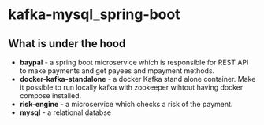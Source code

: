 # kafka-mysql_spring-boot
## What is under the hood
* **baypal** - a spring boot microservice which is responsible for REST API to make payments and get payees and mpayment methods.
* **docker-kafka-standalone** - a docker Kafka stand alone container. Make it possible to run locally kafka with zookeeper wihtout having docker compose installed.
* **risk-engine** - a microservice which checks a risk of the payment.
* **mysql** - a relational databse
